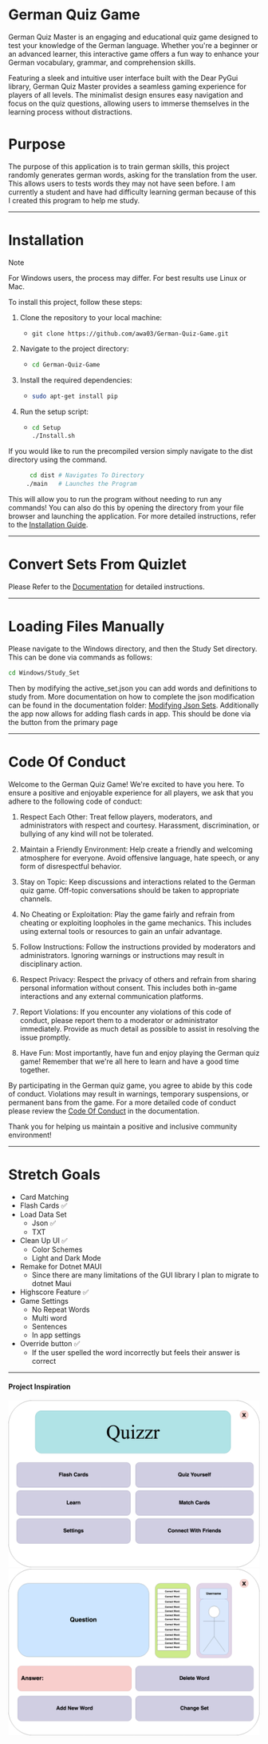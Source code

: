 # German Quiz Game
German Quiz Master is an engaging and educational quiz game designed to test your knowledge of the German language. Whether you're a beginner or an advanced learner, this interactive game offers a fun way to enhance your German vocabulary, grammar, and comprehension skills.

Featuring a sleek and intuitive user interface built with the Dear PyGui library, German Quiz Master provides a seamless gaming experience for players of all levels. The minimalist design ensures easy navigation and focus on the quiz questions, allowing users to immerse themselves in the learning process without distractions.

# Purpose
The purpose of this application is to train german skills, this project randomly generates german words, asking for the translation from the user. This allows users to tests words they may not have seen before. I am currently a student and have had difficulty learning german because of this I created this program to help me study. 

****
# Installation
>[!Note]
>For Windows users, the process may differ. For best results use Linux or Mac.

To install this project, follow these steps:
1. Clone the repository to your local machine:
   - ```
     git clone https://github.com/awa03/German-Quiz-Game.git
     ```
2. Navigate to the project directory:
   - ```sh
     cd German-Quiz-Game
     ```
4. Install the required dependencies:
   - ```sh
     sudo apt-get install pip
     ```
5. Run the setup script:
   - ```sh
     cd Setup
     ./Install.sh
     ```
If you would like to run the precompiled version simply navigate to the dist directory using the command.
```sh
      cd dist # Navigates To Directory
     ./main   # Launches the Program
```
This will allow you to run the program without needing to run any commands! You can also do this by opening the directory from your file browser and launching the application.
For more detailed instructions, refer to the [Installation Guide](Docs/installation.md).
****
# Convert Sets From Quizlet
Please Refer to the [Documentation](Docs/quizlet_conversion.md) for detailed instructions.
****

# Loading Files Manually
Please navigate to the Windows directory, and then the Study Set directory. This can be done via commands as follows:
```sh
cd Windows/Study_Set
```
Then by modifying the active_set.json you can add words and definitions to study from. More documentation on how to complete the json modification can be found in the documentation folder: [Modifying Json Sets](Docs/json_sets.md). Additionally the app now allows for adding flash cards in app. This should be done via the button from the primary page

****
# Code Of Conduct
Welcome to the German Quiz Game! We're excited to have you here. To ensure a positive and enjoyable experience for all players, we ask that you adhere to the following code of conduct:

   1) Respect Each Other: Treat fellow players, moderators, and administrators with respect and courtesy. Harassment, discrimination, or bullying of any kind will not be tolerated.

   2) Maintain a Friendly Environment: Help create a friendly and welcoming atmosphere for everyone. Avoid offensive language, hate speech, or any form of disrespectful behavior.

   3) Stay on Topic: Keep discussions and interactions related to the German quiz game. Off-topic conversations should be taken to appropriate channels.

   4)  No Cheating or Exploitation: Play the game fairly and refrain from cheating or exploiting loopholes in the game mechanics. This includes using external tools or resources to gain an unfair advantage.

   5) Follow Instructions: Follow the instructions provided by moderators and administrators. Ignoring warnings or instructions may result in disciplinary action.

   6) Respect Privacy: Respect the privacy of others and refrain from sharing personal information without consent. This includes both in-game interactions and any external communication platforms.

   7) Report Violations: If you encounter any violations of this code of conduct, please report them to a moderator or administrator immediately. Provide as much detail as possible to assist in resolving the issue promptly.

   9) Have Fun: Most importantly, have fun and enjoy playing the German quiz game! Remember that we're all here to learn and have a good time together.

By participating in the German quiz game, you agree to abide by this code of conduct. Violations may result in warnings, temporary suspensions, or permanent bans from the game. For a more detailed code of conduct please review the [Code Of Conduct](CODE_OF_CONDUCT.md) in the documentation. 

Thank you for helping us maintain a positive and inclusive community environment!



****
# Stretch Goals
- Card Matching
- Flash Cards ✅
- Load Data Set
  - Json ✅
  - TXT 
- Clean Up UI ✅
  - Color Schemes
  - Light and Dark Mode
- Remake for Dotnet MAUI
  - Since there are many limitations of the GUI library I plan to migrate to dotnet Maui
- Highscore Feature ✅ 
- Game Settings
  - No Repeat Words
  - Multi word
  - Sentences
  - In app settings
- Override button ✅
  - If the user spelled the word incorrectly but feels their answer is correct
****
#### Project Inspiration
![Insp 1](Docs/Assets/Project_inspo2.png)
![Insp 2](Docs/Assets/Product_Inspo.drawio.png)
